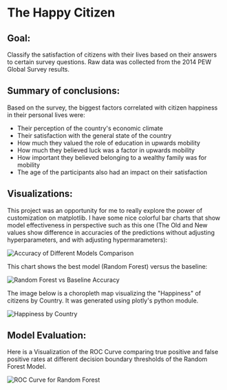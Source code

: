 # The Happy Citizen

## Goal:

Classify the satisfaction of citizens with their lives based on their answers to certain survey questions. Raw data was collected from the 2014 PEW Global Survey results.

## Summary of conclusions:

Based on the survey, the biggest factors correlated with citizen happiness in their personal lives were:
 - Their perception of the country's economic climate
 - Their satisfaction with the general state of the country
 - How much they valued the role of education in upwards mobility
 - How much they believed luck was a factor in upwards mobility
 - How important they believed belonging to a wealthy family was for mobility
 - The age of the participants also had an impact on their satisfaction

## Visualizations:

This project was an opportunity for me to really explore the power of customization on matplotlib. I have some nice colorful bar charts that show model effectiveness in perspective such as this one (The Old and New values show difference in accuracies of the predictions without adjusting hyperparameters, and with adjusting hypermarameters):

![Accuracy of Different Models Comparison](/images/model_accuracy_comparison.png)

This chart shows the best model (Random Forest) versus the baseline:

![Random Forest vs Baseline Accuracy](/images/randomforest_vs_baseline_accuracy.png)

The image below is a choropleth map visualizing the "Happiness" of citizens by Country. It was generated using plotly's python module.

![Happiness by Country](/images/2014_satisfaction_by_country_source_pew.png)

## Model Evaluation:

Here is a Visualization of the ROC Curve comparing true positive and false positive rates at different decision boundary thresholds of the Random Forest Model.

![ROC Curve for Random Forest](/images/roc_curve.png)